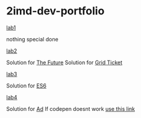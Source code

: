 # 2imd-dev-portfolio

[lab1](https://github.com/BlackElias/2imd-dev-portfolio/tree/master/lab1%20-%20git)

nothing special done

[lab2](https://github.com/BlackElias/2imd-dev-portfolio/tree/master/lab2)

Solution for [The Future](https://codepen.io/elias-valienne/pen/xxRPvda)
Solution for [Grid Ticket](https://codepen.io/elias-valienne/pen/wvopaBe)

[lab3](https://github.com/BlackElias/2imd-dev-portfolio/tree/master/lab3)

Solution for [ES6](https://codesandbox.io/s/lab3-84fnx)

[lab4](https://github.com/BlackElias/2imd-dev-portfolio/tree/master/lab4)

Solution for [Ad](https://codepen.io/elias-valienne/pen/BaQeLXE)
If codepen doesnt work [use this link](https://codesandbox.io/s/immutable-feather-3st9h?file=/ads.js)
